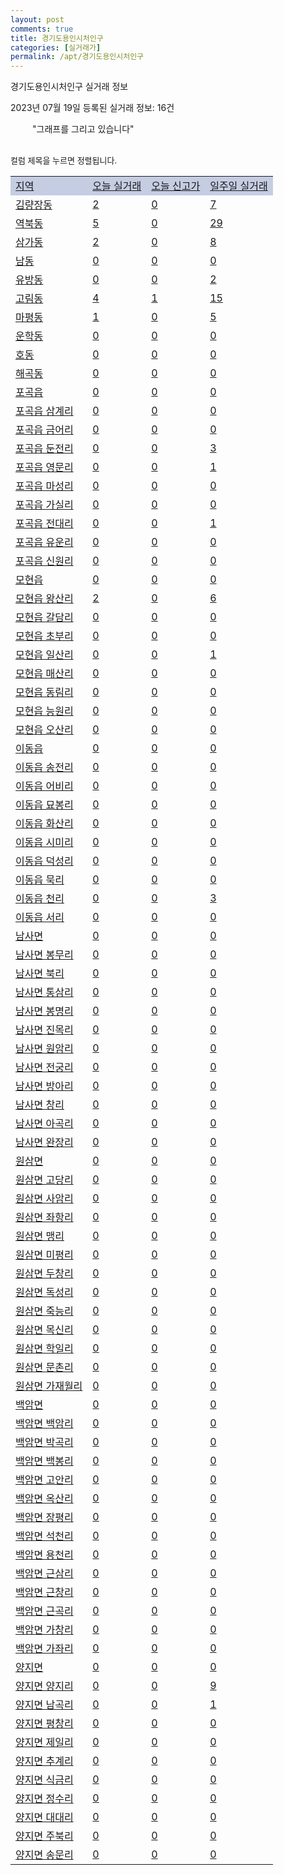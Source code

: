 ```yaml
---
layout: post
comments: true
title: 경기도용인시처인구
categories: [실거래가]
permalink: /apt/경기도용인시처인구
---
```


경기도용인시처인구 실거래 정보

2023년 07월 19일 등록된 실거래 정보: 16건

<!--<script async src="https://pagead2.googlesyndication.com/pagead/js/adsbygoogle.js?client=ca-pub-3485438051770037"
 crossorigin="anonymous"></script>-->

<script type="text/javascript">
  google.charts.load('current', {'packages':['corechart']});
  google.charts.setOnLoadCallback(drawChart);

  function drawChart() {
    var data = google.visualization.arrayToDataTable([['거래일', '매매', '전월세', '전매'], ['21-01', 7, 1, 0], ['21-02', 0, 1, 0], ['21-03', 0, 1, 0], ['21-04', 0, 1, 0], ['21-05', 5, 0, 0], ['21-06', 8, 7, 0], ['21-07', 75, 50, 9], ['21-08', 167, 110, 9], ['21-09', 148, 90, 9], ['21-10', 167, 111, 12], ['21-11', 106, 126, 12], ['21-12', 82, 110, 1], ['22-01', 60, 110, 4], ['22-02', 78, 124, 8], ['22-03', 114, 141, 12], ['22-04', 128, 232, 35], ['22-05', 103, 164, 8], ['22-06', 62, 152, 5], ['22-07', 60, 130, 15], ['22-08', 52, 148, 679], ['22-09', 49, 118, 57], ['22-10', 39, 130, 41], ['22-11', 60, 123, 60], ['22-12', 34, 107, 17], ['23-01', 46, 135, 37], ['23-02', 77, 176, 57], ['23-03', 141, 224, 116], ['23-04', 114, 411, 100], ['23-05', 131, 294, 101], ['23-06', 118, 210, 69], ['23-07', 24, 88, 14]]);

    var options = {
      title: '최근 1년간 유형별 거래량 추이',
      legend: { position: 'bottom' }
    };

    setTimeout(function() {
        var chart = new google.visualization.LineChart(document.getElementById('columnchart_material'));
        chart.draw(data, (options));
        document.getElementById('loading').style.display = 'none';
        var dayLabel = (new Date()).getDay();
        if (dayLabel < 2) {
            sorttable.innerSortFunction.apply(document.getElementById('week'), []);
            sorttable.innerSortFunction.apply(document.getElementById('week'), []);        
        }
        else {
            sorttable.innerSortFunction.apply(document.getElementById('today'), []);
            sorttable.innerSortFunction.apply(document.getElementById('today'), []);
        }
    }, 200);

  }
</script>

<div id="loading" style="z-index:20; display: block; margin-left: 35px">"그래프를 그리고 있습니다"</div>
<div id="columnchart_material" style="width: 95%; margin-left: -35px; display: block"></div>
<!--<div style="width: 95%; margin-left: -35px; display: block">
      <script async src="https://pagead2.googlesyndication.com/pagead/js/adsbygoogle.js?client=ca-pub-3485438051770037"
          crossorigin="anonymous"></script>
      <ins class="adsbygoogle"
          style="display:block"
          data-ad-format="fluid"
          data-ad-layout-key="-fb+5w+4e-db+86"
          data-ad-client="ca-pub-3485438051770037"
          data-ad-slot="1827090281"></ins>
      <script>
          (adsbygoogle = window.adsbygoogle || []).push({});
      </script>
</div>-->
<br>

<font size='small' style='font-size: small;'>컬럼 제목을 누르면 정렬됩니다.</font>
<table class="sortable">
  <tr style='background-color: rgba(114, 132, 186,0.4);'>
    <td id="region"><a href="#">지역</a></td>
    <td id="today"><a href="#">오늘 실거래</a></td>
    <td id="today_new"><a href="#">오늘 신고가</a></td>
    <td id="week"><a href="#">일주일 실거래</a></td>
  </tr>

  
  <tr class="item">
    <td><a href="경기도용인시처인구김량장동">김량장동</a></td>
    <td><a href="경기도용인시처인구김량장동">2</a></td>
    <td><a href="경기도용인시처인구김량장동">0</a></td>
    <td><a href="경기도용인시처인구김량장동">7</a></td>
  </tr>
    

  <tr class="item">
    <td><a href="경기도용인시처인구역북동">역북동</a></td>
    <td><a href="경기도용인시처인구역북동">5</a></td>
    <td><a href="경기도용인시처인구역북동">0</a></td>
    <td><a href="경기도용인시처인구역북동">29</a></td>
  </tr>
    

  <tr class="item">
    <td><a href="경기도용인시처인구삼가동">삼가동</a></td>
    <td><a href="경기도용인시처인구삼가동">2</a></td>
    <td><a href="경기도용인시처인구삼가동">0</a></td>
    <td><a href="경기도용인시처인구삼가동">8</a></td>
  </tr>
    

  <tr class="item">
    <td><a href="경기도용인시처인구남동">남동</a></td>
    <td><a href="경기도용인시처인구남동">0</a></td>
    <td><a href="경기도용인시처인구남동">0</a></td>
    <td><a href="경기도용인시처인구남동">0</a></td>
  </tr>
    

  <tr class="item">
    <td><a href="경기도용인시처인구유방동">유방동</a></td>
    <td><a href="경기도용인시처인구유방동">0</a></td>
    <td><a href="경기도용인시처인구유방동">0</a></td>
    <td><a href="경기도용인시처인구유방동">2</a></td>
  </tr>
    

  <tr class="item">
    <td><a href="경기도용인시처인구고림동">고림동</a></td>
    <td><a href="경기도용인시처인구고림동">4</a></td>
    <td><a href="경기도용인시처인구고림동">1</a></td>
    <td><a href="경기도용인시처인구고림동">15</a></td>
  </tr>
    

  <tr class="item">
    <td><a href="경기도용인시처인구마평동">마평동</a></td>
    <td><a href="경기도용인시처인구마평동">1</a></td>
    <td><a href="경기도용인시처인구마평동">0</a></td>
    <td><a href="경기도용인시처인구마평동">5</a></td>
  </tr>
    

  <tr class="item">
    <td><a href="경기도용인시처인구운학동">운학동</a></td>
    <td><a href="경기도용인시처인구운학동">0</a></td>
    <td><a href="경기도용인시처인구운학동">0</a></td>
    <td><a href="경기도용인시처인구운학동">0</a></td>
  </tr>
    

  <tr class="item">
    <td><a href="경기도용인시처인구호동">호동</a></td>
    <td><a href="경기도용인시처인구호동">0</a></td>
    <td><a href="경기도용인시처인구호동">0</a></td>
    <td><a href="경기도용인시처인구호동">0</a></td>
  </tr>
    

  <tr class="item">
    <td><a href="경기도용인시처인구해곡동">해곡동</a></td>
    <td><a href="경기도용인시처인구해곡동">0</a></td>
    <td><a href="경기도용인시처인구해곡동">0</a></td>
    <td><a href="경기도용인시처인구해곡동">0</a></td>
  </tr>
    

  <tr class="item">
    <td><a href="경기도용인시처인구포곡읍">포곡읍</a></td>
    <td><a href="경기도용인시처인구포곡읍">0</a></td>
    <td><a href="경기도용인시처인구포곡읍">0</a></td>
    <td><a href="경기도용인시처인구포곡읍">0</a></td>
  </tr>
    

  <tr class="item">
    <td><a href="경기도용인시처인구포곡읍삼계리">포곡읍 삼계리</a></td>
    <td><a href="경기도용인시처인구포곡읍삼계리">0</a></td>
    <td><a href="경기도용인시처인구포곡읍삼계리">0</a></td>
    <td><a href="경기도용인시처인구포곡읍삼계리">0</a></td>
  </tr>
    

  <tr class="item">
    <td><a href="경기도용인시처인구포곡읍금어리">포곡읍 금어리</a></td>
    <td><a href="경기도용인시처인구포곡읍금어리">0</a></td>
    <td><a href="경기도용인시처인구포곡읍금어리">0</a></td>
    <td><a href="경기도용인시처인구포곡읍금어리">0</a></td>
  </tr>
    

  <tr class="item">
    <td><a href="경기도용인시처인구포곡읍둔전리">포곡읍 둔전리</a></td>
    <td><a href="경기도용인시처인구포곡읍둔전리">0</a></td>
    <td><a href="경기도용인시처인구포곡읍둔전리">0</a></td>
    <td><a href="경기도용인시처인구포곡읍둔전리">3</a></td>
  </tr>
    

  <tr class="item">
    <td><a href="경기도용인시처인구포곡읍영문리">포곡읍 영문리</a></td>
    <td><a href="경기도용인시처인구포곡읍영문리">0</a></td>
    <td><a href="경기도용인시처인구포곡읍영문리">0</a></td>
    <td><a href="경기도용인시처인구포곡읍영문리">1</a></td>
  </tr>
    

  <tr class="item">
    <td><a href="경기도용인시처인구포곡읍마성리">포곡읍 마성리</a></td>
    <td><a href="경기도용인시처인구포곡읍마성리">0</a></td>
    <td><a href="경기도용인시처인구포곡읍마성리">0</a></td>
    <td><a href="경기도용인시처인구포곡읍마성리">0</a></td>
  </tr>
    

  <tr class="item">
    <td><a href="경기도용인시처인구포곡읍가실리">포곡읍 가실리</a></td>
    <td><a href="경기도용인시처인구포곡읍가실리">0</a></td>
    <td><a href="경기도용인시처인구포곡읍가실리">0</a></td>
    <td><a href="경기도용인시처인구포곡읍가실리">0</a></td>
  </tr>
    

  <tr class="item">
    <td><a href="경기도용인시처인구포곡읍전대리">포곡읍 전대리</a></td>
    <td><a href="경기도용인시처인구포곡읍전대리">0</a></td>
    <td><a href="경기도용인시처인구포곡읍전대리">0</a></td>
    <td><a href="경기도용인시처인구포곡읍전대리">1</a></td>
  </tr>
    

  <tr class="item">
    <td><a href="경기도용인시처인구포곡읍유운리">포곡읍 유운리</a></td>
    <td><a href="경기도용인시처인구포곡읍유운리">0</a></td>
    <td><a href="경기도용인시처인구포곡읍유운리">0</a></td>
    <td><a href="경기도용인시처인구포곡읍유운리">0</a></td>
  </tr>
    

  <tr class="item">
    <td><a href="경기도용인시처인구포곡읍신원리">포곡읍 신원리</a></td>
    <td><a href="경기도용인시처인구포곡읍신원리">0</a></td>
    <td><a href="경기도용인시처인구포곡읍신원리">0</a></td>
    <td><a href="경기도용인시처인구포곡읍신원리">0</a></td>
  </tr>
    

  <tr class="item">
    <td><a href="경기도용인시처인구모현읍">모현읍</a></td>
    <td><a href="경기도용인시처인구모현읍">0</a></td>
    <td><a href="경기도용인시처인구모현읍">0</a></td>
    <td><a href="경기도용인시처인구모현읍">0</a></td>
  </tr>
    

  <tr class="item">
    <td><a href="경기도용인시처인구모현읍왕산리">모현읍 왕산리</a></td>
    <td><a href="경기도용인시처인구모현읍왕산리">2</a></td>
    <td><a href="경기도용인시처인구모현읍왕산리">0</a></td>
    <td><a href="경기도용인시처인구모현읍왕산리">6</a></td>
  </tr>
    

  <tr class="item">
    <td><a href="경기도용인시처인구모현읍갈담리">모현읍 갈담리</a></td>
    <td><a href="경기도용인시처인구모현읍갈담리">0</a></td>
    <td><a href="경기도용인시처인구모현읍갈담리">0</a></td>
    <td><a href="경기도용인시처인구모현읍갈담리">0</a></td>
  </tr>
    

  <tr class="item">
    <td><a href="경기도용인시처인구모현읍초부리">모현읍 초부리</a></td>
    <td><a href="경기도용인시처인구모현읍초부리">0</a></td>
    <td><a href="경기도용인시처인구모현읍초부리">0</a></td>
    <td><a href="경기도용인시처인구모현읍초부리">0</a></td>
  </tr>
    

  <tr class="item">
    <td><a href="경기도용인시처인구모현읍일산리">모현읍 일산리</a></td>
    <td><a href="경기도용인시처인구모현읍일산리">0</a></td>
    <td><a href="경기도용인시처인구모현읍일산리">0</a></td>
    <td><a href="경기도용인시처인구모현읍일산리">1</a></td>
  </tr>
    

  <tr class="item">
    <td><a href="경기도용인시처인구모현읍매산리">모현읍 매산리</a></td>
    <td><a href="경기도용인시처인구모현읍매산리">0</a></td>
    <td><a href="경기도용인시처인구모현읍매산리">0</a></td>
    <td><a href="경기도용인시처인구모현읍매산리">0</a></td>
  </tr>
    

  <tr class="item">
    <td><a href="경기도용인시처인구모현읍동림리">모현읍 동림리</a></td>
    <td><a href="경기도용인시처인구모현읍동림리">0</a></td>
    <td><a href="경기도용인시처인구모현읍동림리">0</a></td>
    <td><a href="경기도용인시처인구모현읍동림리">0</a></td>
  </tr>
    

  <tr class="item">
    <td><a href="경기도용인시처인구모현읍능원리">모현읍 능원리</a></td>
    <td><a href="경기도용인시처인구모현읍능원리">0</a></td>
    <td><a href="경기도용인시처인구모현읍능원리">0</a></td>
    <td><a href="경기도용인시처인구모현읍능원리">0</a></td>
  </tr>
    

  <tr class="item">
    <td><a href="경기도용인시처인구모현읍오산리">모현읍 오산리</a></td>
    <td><a href="경기도용인시처인구모현읍오산리">0</a></td>
    <td><a href="경기도용인시처인구모현읍오산리">0</a></td>
    <td><a href="경기도용인시처인구모현읍오산리">0</a></td>
  </tr>
    

  <tr class="item">
    <td><a href="경기도용인시처인구이동읍">이동읍</a></td>
    <td><a href="경기도용인시처인구이동읍">0</a></td>
    <td><a href="경기도용인시처인구이동읍">0</a></td>
    <td><a href="경기도용인시처인구이동읍">0</a></td>
  </tr>
    

  <tr class="item">
    <td><a href="경기도용인시처인구이동읍송전리">이동읍 송전리</a></td>
    <td><a href="경기도용인시처인구이동읍송전리">0</a></td>
    <td><a href="경기도용인시처인구이동읍송전리">0</a></td>
    <td><a href="경기도용인시처인구이동읍송전리">0</a></td>
  </tr>
    

  <tr class="item">
    <td><a href="경기도용인시처인구이동읍어비리">이동읍 어비리</a></td>
    <td><a href="경기도용인시처인구이동읍어비리">0</a></td>
    <td><a href="경기도용인시처인구이동읍어비리">0</a></td>
    <td><a href="경기도용인시처인구이동읍어비리">0</a></td>
  </tr>
    

  <tr class="item">
    <td><a href="경기도용인시처인구이동읍묘봉리">이동읍 묘봉리</a></td>
    <td><a href="경기도용인시처인구이동읍묘봉리">0</a></td>
    <td><a href="경기도용인시처인구이동읍묘봉리">0</a></td>
    <td><a href="경기도용인시처인구이동읍묘봉리">0</a></td>
  </tr>
    

  <tr class="item">
    <td><a href="경기도용인시처인구이동읍화산리">이동읍 화산리</a></td>
    <td><a href="경기도용인시처인구이동읍화산리">0</a></td>
    <td><a href="경기도용인시처인구이동읍화산리">0</a></td>
    <td><a href="경기도용인시처인구이동읍화산리">0</a></td>
  </tr>
    

  <tr class="item">
    <td><a href="경기도용인시처인구이동읍시미리">이동읍 시미리</a></td>
    <td><a href="경기도용인시처인구이동읍시미리">0</a></td>
    <td><a href="경기도용인시처인구이동읍시미리">0</a></td>
    <td><a href="경기도용인시처인구이동읍시미리">0</a></td>
  </tr>
    

  <tr class="item">
    <td><a href="경기도용인시처인구이동읍덕성리">이동읍 덕성리</a></td>
    <td><a href="경기도용인시처인구이동읍덕성리">0</a></td>
    <td><a href="경기도용인시처인구이동읍덕성리">0</a></td>
    <td><a href="경기도용인시처인구이동읍덕성리">0</a></td>
  </tr>
    

  <tr class="item">
    <td><a href="경기도용인시처인구이동읍묵리">이동읍 묵리</a></td>
    <td><a href="경기도용인시처인구이동읍묵리">0</a></td>
    <td><a href="경기도용인시처인구이동읍묵리">0</a></td>
    <td><a href="경기도용인시처인구이동읍묵리">0</a></td>
  </tr>
    

  <tr class="item">
    <td><a href="경기도용인시처인구이동읍천리">이동읍 천리</a></td>
    <td><a href="경기도용인시처인구이동읍천리">0</a></td>
    <td><a href="경기도용인시처인구이동읍천리">0</a></td>
    <td><a href="경기도용인시처인구이동읍천리">3</a></td>
  </tr>
    

  <tr class="item">
    <td><a href="경기도용인시처인구이동읍서리">이동읍 서리</a></td>
    <td><a href="경기도용인시처인구이동읍서리">0</a></td>
    <td><a href="경기도용인시처인구이동읍서리">0</a></td>
    <td><a href="경기도용인시처인구이동읍서리">0</a></td>
  </tr>
    

  <tr class="item">
    <td><a href="경기도용인시처인구남사면">남사면</a></td>
    <td><a href="경기도용인시처인구남사면">0</a></td>
    <td><a href="경기도용인시처인구남사면">0</a></td>
    <td><a href="경기도용인시처인구남사면">0</a></td>
  </tr>
    

  <tr class="item">
    <td><a href="경기도용인시처인구남사면봉무리">남사면 봉무리</a></td>
    <td><a href="경기도용인시처인구남사면봉무리">0</a></td>
    <td><a href="경기도용인시처인구남사면봉무리">0</a></td>
    <td><a href="경기도용인시처인구남사면봉무리">0</a></td>
  </tr>
    

  <tr class="item">
    <td><a href="경기도용인시처인구남사면북리">남사면 북리</a></td>
    <td><a href="경기도용인시처인구남사면북리">0</a></td>
    <td><a href="경기도용인시처인구남사면북리">0</a></td>
    <td><a href="경기도용인시처인구남사면북리">0</a></td>
  </tr>
    

  <tr class="item">
    <td><a href="경기도용인시처인구남사면통삼리">남사면 통삼리</a></td>
    <td><a href="경기도용인시처인구남사면통삼리">0</a></td>
    <td><a href="경기도용인시처인구남사면통삼리">0</a></td>
    <td><a href="경기도용인시처인구남사면통삼리">0</a></td>
  </tr>
    

  <tr class="item">
    <td><a href="경기도용인시처인구남사면봉명리">남사면 봉명리</a></td>
    <td><a href="경기도용인시처인구남사면봉명리">0</a></td>
    <td><a href="경기도용인시처인구남사면봉명리">0</a></td>
    <td><a href="경기도용인시처인구남사면봉명리">0</a></td>
  </tr>
    

  <tr class="item">
    <td><a href="경기도용인시처인구남사면진목리">남사면 진목리</a></td>
    <td><a href="경기도용인시처인구남사면진목리">0</a></td>
    <td><a href="경기도용인시처인구남사면진목리">0</a></td>
    <td><a href="경기도용인시처인구남사면진목리">0</a></td>
  </tr>
    

  <tr class="item">
    <td><a href="경기도용인시처인구남사면원암리">남사면 원암리</a></td>
    <td><a href="경기도용인시처인구남사면원암리">0</a></td>
    <td><a href="경기도용인시처인구남사면원암리">0</a></td>
    <td><a href="경기도용인시처인구남사면원암리">0</a></td>
  </tr>
    

  <tr class="item">
    <td><a href="경기도용인시처인구남사면전궁리">남사면 전궁리</a></td>
    <td><a href="경기도용인시처인구남사면전궁리">0</a></td>
    <td><a href="경기도용인시처인구남사면전궁리">0</a></td>
    <td><a href="경기도용인시처인구남사면전궁리">0</a></td>
  </tr>
    

  <tr class="item">
    <td><a href="경기도용인시처인구남사면방아리">남사면 방아리</a></td>
    <td><a href="경기도용인시처인구남사면방아리">0</a></td>
    <td><a href="경기도용인시처인구남사면방아리">0</a></td>
    <td><a href="경기도용인시처인구남사면방아리">0</a></td>
  </tr>
    

  <tr class="item">
    <td><a href="경기도용인시처인구남사면창리">남사면 창리</a></td>
    <td><a href="경기도용인시처인구남사면창리">0</a></td>
    <td><a href="경기도용인시처인구남사면창리">0</a></td>
    <td><a href="경기도용인시처인구남사면창리">0</a></td>
  </tr>
    

  <tr class="item">
    <td><a href="경기도용인시처인구남사면아곡리">남사면 아곡리</a></td>
    <td><a href="경기도용인시처인구남사면아곡리">0</a></td>
    <td><a href="경기도용인시처인구남사면아곡리">0</a></td>
    <td><a href="경기도용인시처인구남사면아곡리">0</a></td>
  </tr>
    

  <tr class="item">
    <td><a href="경기도용인시처인구남사면완장리">남사면 완장리</a></td>
    <td><a href="경기도용인시처인구남사면완장리">0</a></td>
    <td><a href="경기도용인시처인구남사면완장리">0</a></td>
    <td><a href="경기도용인시처인구남사면완장리">0</a></td>
  </tr>
    

  <tr class="item">
    <td><a href="경기도용인시처인구원삼면">원삼면</a></td>
    <td><a href="경기도용인시처인구원삼면">0</a></td>
    <td><a href="경기도용인시처인구원삼면">0</a></td>
    <td><a href="경기도용인시처인구원삼면">0</a></td>
  </tr>
    

  <tr class="item">
    <td><a href="경기도용인시처인구원삼면고당리">원삼면 고당리</a></td>
    <td><a href="경기도용인시처인구원삼면고당리">0</a></td>
    <td><a href="경기도용인시처인구원삼면고당리">0</a></td>
    <td><a href="경기도용인시처인구원삼면고당리">0</a></td>
  </tr>
    

  <tr class="item">
    <td><a href="경기도용인시처인구원삼면사암리">원삼면 사암리</a></td>
    <td><a href="경기도용인시처인구원삼면사암리">0</a></td>
    <td><a href="경기도용인시처인구원삼면사암리">0</a></td>
    <td><a href="경기도용인시처인구원삼면사암리">0</a></td>
  </tr>
    

  <tr class="item">
    <td><a href="경기도용인시처인구원삼면좌항리">원삼면 좌항리</a></td>
    <td><a href="경기도용인시처인구원삼면좌항리">0</a></td>
    <td><a href="경기도용인시처인구원삼면좌항리">0</a></td>
    <td><a href="경기도용인시처인구원삼면좌항리">0</a></td>
  </tr>
    

  <tr class="item">
    <td><a href="경기도용인시처인구원삼면맹리">원삼면 맹리</a></td>
    <td><a href="경기도용인시처인구원삼면맹리">0</a></td>
    <td><a href="경기도용인시처인구원삼면맹리">0</a></td>
    <td><a href="경기도용인시처인구원삼면맹리">0</a></td>
  </tr>
    

  <tr class="item">
    <td><a href="경기도용인시처인구원삼면미평리">원삼면 미평리</a></td>
    <td><a href="경기도용인시처인구원삼면미평리">0</a></td>
    <td><a href="경기도용인시처인구원삼면미평리">0</a></td>
    <td><a href="경기도용인시처인구원삼면미평리">0</a></td>
  </tr>
    

  <tr class="item">
    <td><a href="경기도용인시처인구원삼면두창리">원삼면 두창리</a></td>
    <td><a href="경기도용인시처인구원삼면두창리">0</a></td>
    <td><a href="경기도용인시처인구원삼면두창리">0</a></td>
    <td><a href="경기도용인시처인구원삼면두창리">0</a></td>
  </tr>
    

  <tr class="item">
    <td><a href="경기도용인시처인구원삼면독성리">원삼면 독성리</a></td>
    <td><a href="경기도용인시처인구원삼면독성리">0</a></td>
    <td><a href="경기도용인시처인구원삼면독성리">0</a></td>
    <td><a href="경기도용인시처인구원삼면독성리">0</a></td>
  </tr>
    

  <tr class="item">
    <td><a href="경기도용인시처인구원삼면죽능리">원삼면 죽능리</a></td>
    <td><a href="경기도용인시처인구원삼면죽능리">0</a></td>
    <td><a href="경기도용인시처인구원삼면죽능리">0</a></td>
    <td><a href="경기도용인시처인구원삼면죽능리">0</a></td>
  </tr>
    

  <tr class="item">
    <td><a href="경기도용인시처인구원삼면목신리">원삼면 목신리</a></td>
    <td><a href="경기도용인시처인구원삼면목신리">0</a></td>
    <td><a href="경기도용인시처인구원삼면목신리">0</a></td>
    <td><a href="경기도용인시처인구원삼면목신리">0</a></td>
  </tr>
    

  <tr class="item">
    <td><a href="경기도용인시처인구원삼면학일리">원삼면 학일리</a></td>
    <td><a href="경기도용인시처인구원삼면학일리">0</a></td>
    <td><a href="경기도용인시처인구원삼면학일리">0</a></td>
    <td><a href="경기도용인시처인구원삼면학일리">0</a></td>
  </tr>
    

  <tr class="item">
    <td><a href="경기도용인시처인구원삼면문촌리">원삼면 문촌리</a></td>
    <td><a href="경기도용인시처인구원삼면문촌리">0</a></td>
    <td><a href="경기도용인시처인구원삼면문촌리">0</a></td>
    <td><a href="경기도용인시처인구원삼면문촌리">0</a></td>
  </tr>
    

  <tr class="item">
    <td><a href="경기도용인시처인구원삼면가재월리">원삼면 가재월리</a></td>
    <td><a href="경기도용인시처인구원삼면가재월리">0</a></td>
    <td><a href="경기도용인시처인구원삼면가재월리">0</a></td>
    <td><a href="경기도용인시처인구원삼면가재월리">0</a></td>
  </tr>
    

  <tr class="item">
    <td><a href="경기도용인시처인구백암면">백암면</a></td>
    <td><a href="경기도용인시처인구백암면">0</a></td>
    <td><a href="경기도용인시처인구백암면">0</a></td>
    <td><a href="경기도용인시처인구백암면">0</a></td>
  </tr>
    

  <tr class="item">
    <td><a href="경기도용인시처인구백암면백암리">백암면 백암리</a></td>
    <td><a href="경기도용인시처인구백암면백암리">0</a></td>
    <td><a href="경기도용인시처인구백암면백암리">0</a></td>
    <td><a href="경기도용인시처인구백암면백암리">0</a></td>
  </tr>
    

  <tr class="item">
    <td><a href="경기도용인시처인구백암면박곡리">백암면 박곡리</a></td>
    <td><a href="경기도용인시처인구백암면박곡리">0</a></td>
    <td><a href="경기도용인시처인구백암면박곡리">0</a></td>
    <td><a href="경기도용인시처인구백암면박곡리">0</a></td>
  </tr>
    

  <tr class="item">
    <td><a href="경기도용인시처인구백암면백봉리">백암면 백봉리</a></td>
    <td><a href="경기도용인시처인구백암면백봉리">0</a></td>
    <td><a href="경기도용인시처인구백암면백봉리">0</a></td>
    <td><a href="경기도용인시처인구백암면백봉리">0</a></td>
  </tr>
    

  <tr class="item">
    <td><a href="경기도용인시처인구백암면고안리">백암면 고안리</a></td>
    <td><a href="경기도용인시처인구백암면고안리">0</a></td>
    <td><a href="경기도용인시처인구백암면고안리">0</a></td>
    <td><a href="경기도용인시처인구백암면고안리">0</a></td>
  </tr>
    

  <tr class="item">
    <td><a href="경기도용인시처인구백암면옥산리">백암면 옥산리</a></td>
    <td><a href="경기도용인시처인구백암면옥산리">0</a></td>
    <td><a href="경기도용인시처인구백암면옥산리">0</a></td>
    <td><a href="경기도용인시처인구백암면옥산리">0</a></td>
  </tr>
    

  <tr class="item">
    <td><a href="경기도용인시처인구백암면장평리">백암면 장평리</a></td>
    <td><a href="경기도용인시처인구백암면장평리">0</a></td>
    <td><a href="경기도용인시처인구백암면장평리">0</a></td>
    <td><a href="경기도용인시처인구백암면장평리">0</a></td>
  </tr>
    

  <tr class="item">
    <td><a href="경기도용인시처인구백암면석천리">백암면 석천리</a></td>
    <td><a href="경기도용인시처인구백암면석천리">0</a></td>
    <td><a href="경기도용인시처인구백암면석천리">0</a></td>
    <td><a href="경기도용인시처인구백암면석천리">0</a></td>
  </tr>
    

  <tr class="item">
    <td><a href="경기도용인시처인구백암면용천리">백암면 용천리</a></td>
    <td><a href="경기도용인시처인구백암면용천리">0</a></td>
    <td><a href="경기도용인시처인구백암면용천리">0</a></td>
    <td><a href="경기도용인시처인구백암면용천리">0</a></td>
  </tr>
    

  <tr class="item">
    <td><a href="경기도용인시처인구백암면근삼리">백암면 근삼리</a></td>
    <td><a href="경기도용인시처인구백암면근삼리">0</a></td>
    <td><a href="경기도용인시처인구백암면근삼리">0</a></td>
    <td><a href="경기도용인시처인구백암면근삼리">0</a></td>
  </tr>
    

  <tr class="item">
    <td><a href="경기도용인시처인구백암면근창리">백암면 근창리</a></td>
    <td><a href="경기도용인시처인구백암면근창리">0</a></td>
    <td><a href="경기도용인시처인구백암면근창리">0</a></td>
    <td><a href="경기도용인시처인구백암면근창리">0</a></td>
  </tr>
    

  <tr class="item">
    <td><a href="경기도용인시처인구백암면근곡리">백암면 근곡리</a></td>
    <td><a href="경기도용인시처인구백암면근곡리">0</a></td>
    <td><a href="경기도용인시처인구백암면근곡리">0</a></td>
    <td><a href="경기도용인시처인구백암면근곡리">0</a></td>
  </tr>
    

  <tr class="item">
    <td><a href="경기도용인시처인구백암면가창리">백암면 가창리</a></td>
    <td><a href="경기도용인시처인구백암면가창리">0</a></td>
    <td><a href="경기도용인시처인구백암면가창리">0</a></td>
    <td><a href="경기도용인시처인구백암면가창리">0</a></td>
  </tr>
    

  <tr class="item">
    <td><a href="경기도용인시처인구백암면가좌리">백암면 가좌리</a></td>
    <td><a href="경기도용인시처인구백암면가좌리">0</a></td>
    <td><a href="경기도용인시처인구백암면가좌리">0</a></td>
    <td><a href="경기도용인시처인구백암면가좌리">0</a></td>
  </tr>
    

  <tr class="item">
    <td><a href="경기도용인시처인구양지면">양지면</a></td>
    <td><a href="경기도용인시처인구양지면">0</a></td>
    <td><a href="경기도용인시처인구양지면">0</a></td>
    <td><a href="경기도용인시처인구양지면">0</a></td>
  </tr>
    

  <tr class="item">
    <td><a href="경기도용인시처인구양지면양지리">양지면 양지리</a></td>
    <td><a href="경기도용인시처인구양지면양지리">0</a></td>
    <td><a href="경기도용인시처인구양지면양지리">0</a></td>
    <td><a href="경기도용인시처인구양지면양지리">9</a></td>
  </tr>
    

  <tr class="item">
    <td><a href="경기도용인시처인구양지면남곡리">양지면 남곡리</a></td>
    <td><a href="경기도용인시처인구양지면남곡리">0</a></td>
    <td><a href="경기도용인시처인구양지면남곡리">0</a></td>
    <td><a href="경기도용인시처인구양지면남곡리">1</a></td>
  </tr>
    

  <tr class="item">
    <td><a href="경기도용인시처인구양지면평창리">양지면 평창리</a></td>
    <td><a href="경기도용인시처인구양지면평창리">0</a></td>
    <td><a href="경기도용인시처인구양지면평창리">0</a></td>
    <td><a href="경기도용인시처인구양지면평창리">0</a></td>
  </tr>
    

  <tr class="item">
    <td><a href="경기도용인시처인구양지면제일리">양지면 제일리</a></td>
    <td><a href="경기도용인시처인구양지면제일리">0</a></td>
    <td><a href="경기도용인시처인구양지면제일리">0</a></td>
    <td><a href="경기도용인시처인구양지면제일리">0</a></td>
  </tr>
    

  <tr class="item">
    <td><a href="경기도용인시처인구양지면추계리">양지면 추계리</a></td>
    <td><a href="경기도용인시처인구양지면추계리">0</a></td>
    <td><a href="경기도용인시처인구양지면추계리">0</a></td>
    <td><a href="경기도용인시처인구양지면추계리">0</a></td>
  </tr>
    

  <tr class="item">
    <td><a href="경기도용인시처인구양지면식금리">양지면 식금리</a></td>
    <td><a href="경기도용인시처인구양지면식금리">0</a></td>
    <td><a href="경기도용인시처인구양지면식금리">0</a></td>
    <td><a href="경기도용인시처인구양지면식금리">0</a></td>
  </tr>
    

  <tr class="item">
    <td><a href="경기도용인시처인구양지면정수리">양지면 정수리</a></td>
    <td><a href="경기도용인시처인구양지면정수리">0</a></td>
    <td><a href="경기도용인시처인구양지면정수리">0</a></td>
    <td><a href="경기도용인시처인구양지면정수리">0</a></td>
  </tr>
    

  <tr class="item">
    <td><a href="경기도용인시처인구양지면대대리">양지면 대대리</a></td>
    <td><a href="경기도용인시처인구양지면대대리">0</a></td>
    <td><a href="경기도용인시처인구양지면대대리">0</a></td>
    <td><a href="경기도용인시처인구양지면대대리">0</a></td>
  </tr>
    

  <tr class="item">
    <td><a href="경기도용인시처인구양지면주북리">양지면 주북리</a></td>
    <td><a href="경기도용인시처인구양지면주북리">0</a></td>
    <td><a href="경기도용인시처인구양지면주북리">0</a></td>
    <td><a href="경기도용인시처인구양지면주북리">0</a></td>
  </tr>
    

  <tr class="item">
    <td><a href="경기도용인시처인구양지면송문리">양지면 송문리</a></td>
    <td><a href="경기도용인시처인구양지면송문리">0</a></td>
    <td><a href="경기도용인시처인구양지면송문리">0</a></td>
    <td><a href="경기도용인시처인구양지면송문리">0</a></td>
  </tr>
    


</table>


    